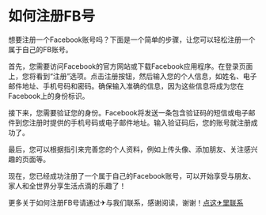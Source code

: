 # 如何注册FB号

想要注册一个Facebook账号吗？下面是一个简单的步骤，让您可以轻松注册一个属于自己的FB账号。

首先，您需要访问Facebook的官方网站或下载Facebook应用程序。在登录页面上，您将看到“注册”选项。点击注册按钮，然后输入您的个人信息，如姓名、电子邮件地址、手机号码和密码。确保输入准确的信息，因为这些信息将成为您在Facebook上的身份标识。

接下来，您需要验证您的身份。Facebook将发送一条包含验证码的短信或电子邮件到您注册时提供的手机号码或电子邮件地址。输入验证码后，您的账号就注册成功了。

最后，您可以根据指引来完善您的个人资料，例如上传头像、添加朋友、关注感兴趣的页面等。

现在，您已经成功注册了一个属于自己的Facebook账号，可以开始享受与朋友、家人和全世界分享生活点滴的乐趣了！

更多关于如何注册FB号请通过✈与我们联系，感谢阅读，谢谢！[点这✈里联系](https://ww.k02.cc)